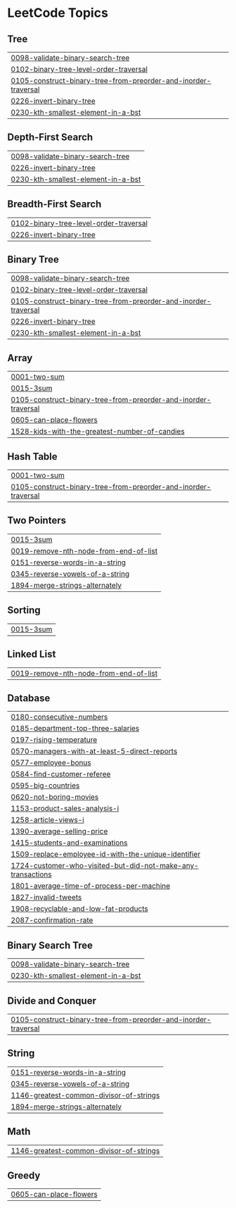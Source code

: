 <!---LeetCode Topics Start-->
# LeetCode Topics
## Tree
|  |
| ------- |
| [0098-validate-binary-search-tree](https://github.com/prachimodi-142/Blind_75_nc/tree/master/0098-validate-binary-search-tree) |
| [0102-binary-tree-level-order-traversal](https://github.com/prachimodi-142/Blind_75_nc/tree/master/0102-binary-tree-level-order-traversal) |
| [0105-construct-binary-tree-from-preorder-and-inorder-traversal](https://github.com/prachimodi-142/Blind_75_nc/tree/master/0105-construct-binary-tree-from-preorder-and-inorder-traversal) |
| [0226-invert-binary-tree](https://github.com/prachimodi-142/Blind_75_nc/tree/master/0226-invert-binary-tree) |
| [0230-kth-smallest-element-in-a-bst](https://github.com/prachimodi-142/Blind_75_nc/tree/master/0230-kth-smallest-element-in-a-bst) |
## Depth-First Search
|  |
| ------- |
| [0098-validate-binary-search-tree](https://github.com/prachimodi-142/Blind_75_nc/tree/master/0098-validate-binary-search-tree) |
| [0226-invert-binary-tree](https://github.com/prachimodi-142/Blind_75_nc/tree/master/0226-invert-binary-tree) |
| [0230-kth-smallest-element-in-a-bst](https://github.com/prachimodi-142/Blind_75_nc/tree/master/0230-kth-smallest-element-in-a-bst) |
## Breadth-First Search
|  |
| ------- |
| [0102-binary-tree-level-order-traversal](https://github.com/prachimodi-142/Blind_75_nc/tree/master/0102-binary-tree-level-order-traversal) |
| [0226-invert-binary-tree](https://github.com/prachimodi-142/Blind_75_nc/tree/master/0226-invert-binary-tree) |
## Binary Tree
|  |
| ------- |
| [0098-validate-binary-search-tree](https://github.com/prachimodi-142/Blind_75_nc/tree/master/0098-validate-binary-search-tree) |
| [0102-binary-tree-level-order-traversal](https://github.com/prachimodi-142/Blind_75_nc/tree/master/0102-binary-tree-level-order-traversal) |
| [0105-construct-binary-tree-from-preorder-and-inorder-traversal](https://github.com/prachimodi-142/Blind_75_nc/tree/master/0105-construct-binary-tree-from-preorder-and-inorder-traversal) |
| [0226-invert-binary-tree](https://github.com/prachimodi-142/Blind_75_nc/tree/master/0226-invert-binary-tree) |
| [0230-kth-smallest-element-in-a-bst](https://github.com/prachimodi-142/Blind_75_nc/tree/master/0230-kth-smallest-element-in-a-bst) |
## Array
|  |
| ------- |
| [0001-two-sum](https://github.com/prachimodi-142/Blind_75_nc/tree/master/0001-two-sum) |
| [0015-3sum](https://github.com/prachimodi-142/Blind_75_nc/tree/master/0015-3sum) |
| [0105-construct-binary-tree-from-preorder-and-inorder-traversal](https://github.com/prachimodi-142/Blind_75_nc/tree/master/0105-construct-binary-tree-from-preorder-and-inorder-traversal) |
| [0605-can-place-flowers](https://github.com/prachimodi-142/Blind_75_nc/tree/master/0605-can-place-flowers) |
| [1528-kids-with-the-greatest-number-of-candies](https://github.com/prachimodi-142/Blind_75_nc/tree/master/1528-kids-with-the-greatest-number-of-candies) |
## Hash Table
|  |
| ------- |
| [0001-two-sum](https://github.com/prachimodi-142/Blind_75_nc/tree/master/0001-two-sum) |
| [0105-construct-binary-tree-from-preorder-and-inorder-traversal](https://github.com/prachimodi-142/Blind_75_nc/tree/master/0105-construct-binary-tree-from-preorder-and-inorder-traversal) |
## Two Pointers
|  |
| ------- |
| [0015-3sum](https://github.com/prachimodi-142/Blind_75_nc/tree/master/0015-3sum) |
| [0019-remove-nth-node-from-end-of-list](https://github.com/prachimodi-142/Blind_75_nc/tree/master/0019-remove-nth-node-from-end-of-list) |
| [0151-reverse-words-in-a-string](https://github.com/prachimodi-142/Blind_75_nc/tree/master/0151-reverse-words-in-a-string) |
| [0345-reverse-vowels-of-a-string](https://github.com/prachimodi-142/Blind_75_nc/tree/master/0345-reverse-vowels-of-a-string) |
| [1894-merge-strings-alternately](https://github.com/prachimodi-142/Blind_75_nc/tree/master/1894-merge-strings-alternately) |
## Sorting
|  |
| ------- |
| [0015-3sum](https://github.com/prachimodi-142/Blind_75_nc/tree/master/0015-3sum) |
## Linked List
|  |
| ------- |
| [0019-remove-nth-node-from-end-of-list](https://github.com/prachimodi-142/Blind_75_nc/tree/master/0019-remove-nth-node-from-end-of-list) |
## Database
|  |
| ------- |
| [0180-consecutive-numbers](https://github.com/prachimodi-142/Blind_75_nc/tree/master/0180-consecutive-numbers) |
| [0185-department-top-three-salaries](https://github.com/prachimodi-142/Blind_75_nc/tree/master/0185-department-top-three-salaries) |
| [0197-rising-temperature](https://github.com/prachimodi-142/Blind_75_nc/tree/master/0197-rising-temperature) |
| [0570-managers-with-at-least-5-direct-reports](https://github.com/prachimodi-142/Blind_75_nc/tree/master/0570-managers-with-at-least-5-direct-reports) |
| [0577-employee-bonus](https://github.com/prachimodi-142/Blind_75_nc/tree/master/0577-employee-bonus) |
| [0584-find-customer-referee](https://github.com/prachimodi-142/Blind_75_nc/tree/master/0584-find-customer-referee) |
| [0595-big-countries](https://github.com/prachimodi-142/Blind_75_nc/tree/master/0595-big-countries) |
| [0620-not-boring-movies](https://github.com/prachimodi-142/Blind_75_nc/tree/master/0620-not-boring-movies) |
| [1153-product-sales-analysis-i](https://github.com/prachimodi-142/Blind_75_nc/tree/master/1153-product-sales-analysis-i) |
| [1258-article-views-i](https://github.com/prachimodi-142/Blind_75_nc/tree/master/1258-article-views-i) |
| [1390-average-selling-price](https://github.com/prachimodi-142/Blind_75_nc/tree/master/1390-average-selling-price) |
| [1415-students-and-examinations](https://github.com/prachimodi-142/Blind_75_nc/tree/master/1415-students-and-examinations) |
| [1509-replace-employee-id-with-the-unique-identifier](https://github.com/prachimodi-142/Blind_75_nc/tree/master/1509-replace-employee-id-with-the-unique-identifier) |
| [1724-customer-who-visited-but-did-not-make-any-transactions](https://github.com/prachimodi-142/Blind_75_nc/tree/master/1724-customer-who-visited-but-did-not-make-any-transactions) |
| [1801-average-time-of-process-per-machine](https://github.com/prachimodi-142/Blind_75_nc/tree/master/1801-average-time-of-process-per-machine) |
| [1827-invalid-tweets](https://github.com/prachimodi-142/Blind_75_nc/tree/master/1827-invalid-tweets) |
| [1908-recyclable-and-low-fat-products](https://github.com/prachimodi-142/Blind_75_nc/tree/master/1908-recyclable-and-low-fat-products) |
| [2087-confirmation-rate](https://github.com/prachimodi-142/Blind_75_nc/tree/master/2087-confirmation-rate) |
## Binary Search Tree
|  |
| ------- |
| [0098-validate-binary-search-tree](https://github.com/prachimodi-142/Blind_75_nc/tree/master/0098-validate-binary-search-tree) |
| [0230-kth-smallest-element-in-a-bst](https://github.com/prachimodi-142/Blind_75_nc/tree/master/0230-kth-smallest-element-in-a-bst) |
## Divide and Conquer
|  |
| ------- |
| [0105-construct-binary-tree-from-preorder-and-inorder-traversal](https://github.com/prachimodi-142/Blind_75_nc/tree/master/0105-construct-binary-tree-from-preorder-and-inorder-traversal) |
## String
|  |
| ------- |
| [0151-reverse-words-in-a-string](https://github.com/prachimodi-142/Blind_75_nc/tree/master/0151-reverse-words-in-a-string) |
| [0345-reverse-vowels-of-a-string](https://github.com/prachimodi-142/Blind_75_nc/tree/master/0345-reverse-vowels-of-a-string) |
| [1146-greatest-common-divisor-of-strings](https://github.com/prachimodi-142/Blind_75_nc/tree/master/1146-greatest-common-divisor-of-strings) |
| [1894-merge-strings-alternately](https://github.com/prachimodi-142/Blind_75_nc/tree/master/1894-merge-strings-alternately) |
## Math
|  |
| ------- |
| [1146-greatest-common-divisor-of-strings](https://github.com/prachimodi-142/Blind_75_nc/tree/master/1146-greatest-common-divisor-of-strings) |
## Greedy
|  |
| ------- |
| [0605-can-place-flowers](https://github.com/prachimodi-142/Blind_75_nc/tree/master/0605-can-place-flowers) |
<!---LeetCode Topics End-->

